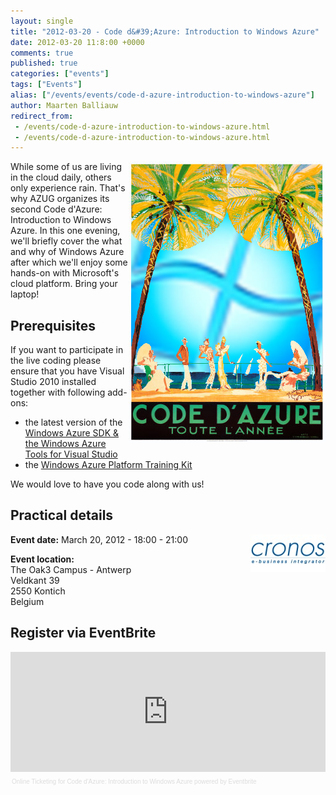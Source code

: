 ```yaml
---
layout: single
title: "2012-03-20 - Code d&#39;Azure: Introduction to Windows Azure"
date: 2012-03-20 11:8:00 +0000
comments: true
published: true
categories: ["events"]
tags: ["Events"]
alias: ["/events/events/code-d-azure-introduction-to-windows-azure"]
author: Maarten Balliauw
redirect_from:
 - /events/code-d-azure-introduction-to-windows-azure.html
 - /events/code-d-azure-introduction-to-windows-azure.html
---
```


<p><img alt="" align="right" src="/assets/media/Event/codedazure.png" width="315" height="450"></p>
<p>While some of us are living in the cloud daily, others only experience rain. That's why AZUG organizes its second Code d'Azure: Introduction to Windows Azure. In this one evening, we'll briefly cover the what and why of Windows Azure after which we'll enjoy some hands-on with Microsoft's cloud platform. Bring your laptop!</p>
<h2>Prerequisites</h2>
<p>If you want to participate in the live coding please ensure that you have Visual Studio 2010 installed together with following add-ons:</p>
<ul>
<li>the latest version of the <a href="http://www.microsoft.com/web/gallery/install.aspx?appid=WindowsAzureToolsVS2010">Windows Azure SDK&nbsp;&amp; the&nbsp;Windows Azure Tools for Visual Studio</a></li>
<li>the <a href="http://www.microsoft.com/download/en/details.aspx?id=8396" target="_blank">Windows Azure Platform Training Kit</a></li>
</ul>
<p>We would love to have you code along with us!</p>
<h2>Practical details</h2>
<p><strong><img alt="" align="right" src="/assets/media/sponsors/logo-cronos.jpg" width="120" height="60">Event date:</strong> March&nbsp;20, 2012&nbsp;- 18:00 - 21:00</p>
<p><strong>Event location:<br></strong>The Oak3 Campus - Antwerp<br>Veldkant 39<br>2550 Kontich<br>Belgium</p>
<h2>Register via EventBrite</h2>
<div style="width: 100%; text-align: left;"><iframe vspace="0" height="192" marginheight="5" src="http://www.eventbrite.com/tickets-external?eid=2896839525&amp;ref=etckt" frameborder="0" width="100%" allowtransparency="true" marginwidth="5" scrolling="auto" hspace="0"></iframe>
<div style="font-family: Helvetica, Arial; font-size: 10px; padding: 5px 0 5px; margin: 2px; width: 100%; text-align: left;"><a style="color: #ddd; text-decoration: none;" href="http://www.eventbrite.com/r/etckt" target="_blank">Online Ticketing</a><span style="color: #ddd;"> for </span><a style="color: #ddd; text-decoration: none;" href="http://www.eventbrite.com/event/2896839525?ref=etckt" target="_blank">Code d'Azure: Introduction to Windows Azure</a><span style="color: #ddd;"> powered by </span><a style="color: #ddd; text-decoration: none;" href="http://www.eventbrite.com?ref=etckt" target="_blank">Eventbrite</a></div>
</div>







